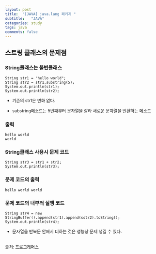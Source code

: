 ```yaml
---
layout: post
title:  "[JAVA] java.lang 패키지 "
subtitle:   "JAVA"
categories: study
tags: java
comments: false
---
```


## 스트링 클래스의 문제점

### String클래스는 불변클래스

```
String str1 = "hello world";
String str2 = str1.substring(5);
System.out.println(str1);
System.out.println(str2);
```

- 기존의 str1은 변화 없다.

- substring메소드는 5번째부터 문자열을 잘라 새로운 문자열을 반환하는 메소드

### 출력

```
hello world
world
```

### String클래스 사용시 문제 코드

```
String str3 = str1 + str2;
System.out.println(str3);
```

### 문제 코드의 출력
```
hello world world
```

### 문제 코드의 내부적 실행 코드

```
String str4 = new StringBuffer().append(str1).append(sstr2).toString();
System.out.println(str4);
```

- 문자열을 반복문 안에서 더하는 것은 성능상 문제 생길 수 있다.

<br>
출처: <a href="https://programmers.co.kr/">프로그래머스</a>